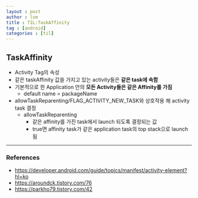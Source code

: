 ```yaml
---
layout : post
author : lsm
title : TIL:TaskAffinity
tag : [android]
categories : [til]
---
```




## TaskAffinity

- Activity Tag의 속성
- 같은 taskAffinity 값을 가지고 있는 activity들은 **같은 task에 속함**
- 기본적으로 한 Application 안의 **모든 Activity들은 같은 Affinity를 가짐**
  - default name = packageName
- allowTaskReparenting/FLAG_ACTIVITY_NEW_TASK와 상호작용 해 activity task 결정
  - allowTaskReparenting
    - 같은 affinity를 가진 task에서 launch 되도록 결정되는 값
    - true면 affinity task가 같은 application task의 top stack으로 launch 됨



---

### References

- https://developer.android.com/guide/topics/manifest/activity-element?hl=ko
- https://aroundck.tistory.com/76
- https://parkho79.tistory.com/42